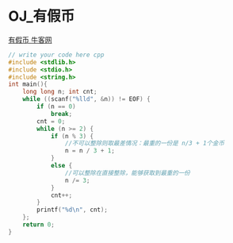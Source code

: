 # OJ_有假币

[有假币 牛客网](https://www.nowcoder.com/questionTerminal/1d18c0841e64454cbc3afaea05e2f63c)

~~~C
// write your code here cpp
#include <stdlib.h>
#include <stdio.h>
#include <string.h>
int main(){
	long long n; int cnt;
	while ((scanf("%lld", &n)) != EOF) {
		if (n == 0)
			break;
		cnt = 0;
		while (n >= 2) {
			if (n % 3) {
				//不可以整除则取最差情况：最重的一份是 n/3 + 1个金币
				n = n / 3 + 1;
			}
			else {
				//可以整除在直接整除，能够获取到最重的一份
				n /= 3;
			}
			cnt++;
		}
		printf("%d\n", cnt);
	};
	return 0;
}
~~~

